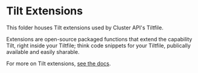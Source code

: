 # Tilt Extensions

This folder houses Tilt extensions used by Cluster API's Tiltfile.

Extensions are open-source packaged functions that extend the capability Tilt, right inside your Tiltfile; think code snippets for your Tiltfile, publically available and easily sharable.

For more on Tilt extensions, [see the docs](https://docs.tilt.dev/extensions.html).
